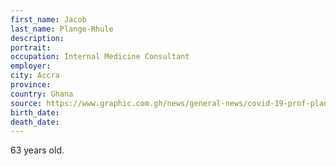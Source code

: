 ```yaml
---
first_name: Jacob
last_name: Plange-Rhule
description: 
portrait: 
occupation: Internal Medicine Consultant
employer: 
city: Accra
province: 
country: Ghana
source: https://www.graphic.com.gh/news/general-news/covid-19-prof-plange-rhule-s-death-should-rally-nation-tributes.html
birth_date: 
death_date: 
---
```


63 years old.